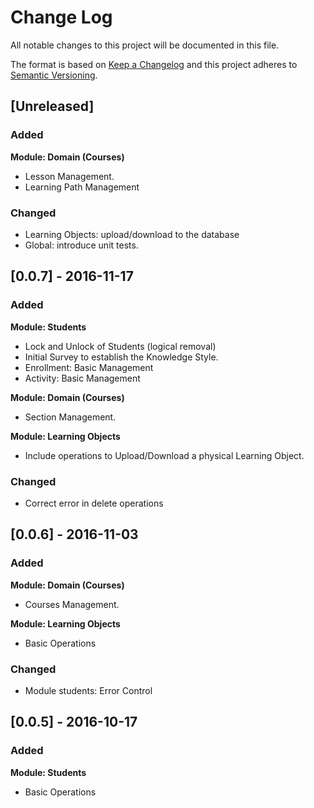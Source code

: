 # Change Log

All notable changes to this project will be documented in this file.

The format is based on [Keep a Changelog](http://keepachangelog.com/) 
and this project adheres to [Semantic Versioning](http://semver.org/).

## [Unreleased]
### Added

**Module: Domain (Courses)**
- Lesson Management.
- Learning Path Management




### Changed
- Learning Objects: upload/download to the database
- Global: introduce unit tests.

## [0.0.7] - 2016-11-17

### Added
**Module: Students**
- Lock and Unlock of Students (logical removal)
- Initial Survey to establish the Knowledge Style.
- Enrollment: Basic Management 
- Activity: Basic Management

**Module: Domain (Courses)**
- Section Management.

**Module: Learning Objects**
- Include operations to Upload/Download a physical Learning Object.


### Changed
- Correct error in delete operations


## [0.0.6] - 2016-11-03

### Added

**Module: Domain (Courses)**
- Courses Management.

**Module: Learning Objects**
- Basic Operations

### Changed
- Module students: Error Control 

## [0.0.5] - 2016-10-17
### Added
**Module: Students**
- Basic Operations

